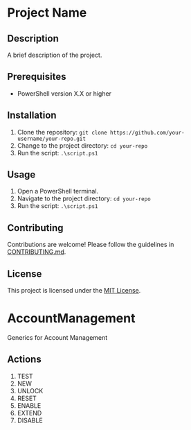 # Project Name

## Description
A brief description of the project.

## Prerequisites
- PowerShell version X.X or higher

## Installation
1. Clone the repository: `git clone https://github.com/your-username/your-repo.git`
2. Change to the project directory: `cd your-repo`
3. Run the script: `.\script.ps1`

## Usage
1. Open a PowerShell terminal.
2. Navigate to the project directory: `cd your-repo`
3. Run the script: `.\script.ps1`

## Contributing
Contributions are welcome! Please follow the guidelines in [CONTRIBUTING.md](./CONTRIBUTING.md).

## License
This project is licensed under the [MIT License](https://opensource.org/licenses/MIT).

# AccountManagement
Generics for Account Management

## Actions
1. TEST
2. NEW
3. UNLOCK
4. RESET
5. ENABLE
6. EXTEND
7. DISABLE
